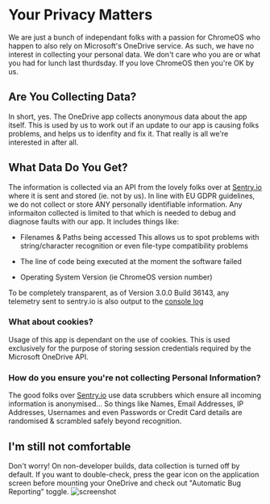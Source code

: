 # Your Privacy Matters

We are just a bunch of independant folks with a passion for ChromeOS who happen to also rely on Microsoft's OneDrive service.
As such, we have no interest in collecting your personal data.  We don't care who you are or what you had for lunch last thurdsday.  If you love ChromeOS then you're OK by us.

## Are You Collecting Data?

In short, yes.  The OneDrive app collects anonymous data about the app itself.  This is used by us to work out if an update to our app is causing folks problems, and helps us to idenfity and fix it.  That really is all we're interested in after all.

## What Data Do You Get?

The information is collected via an API from the lovely folks over at [Sentry.io](https://sentry.io/) where it is sent and stored (ie. not by us).  In line with EU GDPR guidelines, we do not collect or store ANY personally identifiable information.  Any informaiton collected is limited to that which is needed to debug and diagnose faults with our app. It includes things like:

* Filenames & Paths being accessed
This allows us to spot problems with string/character recognition or even file-type compatibility problems

* The line of code being executed at the moment the software failed

* Operating System Version (ie ChromeOS version number)

To be completely transparent, as of Version 3.0.0 Build 36143, any telemetry sent to sentry.io is also output to the [console log](https://support.google.com/docs/thread/1873663?hl=en)

### What about cookies?

Usage of this app is dependant on the use of cookies.  This is used exclusively for the purpose of storing session credentials required by the Microsoft OneDrive API.

### How do you ensure you're not collecting Personal Information?

The good folks over [Sentry.io](https://sentry.io/) use data scrubbers which ensure all incoming information is anonymised... So things like Names, Email Addresses, IP Addresses, Usernames and even Passwords or Credit Card details are randomised & scrambled safely beyond recognition.

## I'm still not comfortable

Don't worry! On non-developer builds, data collection is turned off by default.  If you want to double-check, press the gear icon on the application screen before mounting your OneDrive and check out "Automatic Bug Reporting" toggle.
![screenshot](https://raw.githubusercontent.com/rooey/chromeos-filesystem-onedrive/master/docs/onedrive-settings.png)
